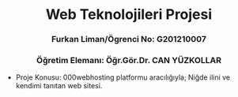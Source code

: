 <h1 align="center"><b>Web Teknolojileri Projesi</b></h1>
<h3 align="center">Furkan Liman/Ögrenci No: G201210007 </h3>
<h3 align="center">Öğretim Elemanı: Öğr.Gör.Dr. CAN YÜZKOLLAR</h3>

- Proje Konusu: 000webhosting platformu aracılığıyla; Niğde ilini ve kendimi tanıtan web sitesi.

